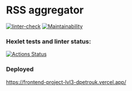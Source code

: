 # RSS aggregator

[![linter-check](https://github.com/dpetrouk/frontend-project-lvl3/actions/workflows/linter-check.yml/badge.svg)](https://github.com/dpetrouk/frontend-project-lvl3/actions/workflows/linter-check.yml)
[![Maintainability](https://api.codeclimate.com/v1/badges/4716ddee06866de750bc/maintainability)](https://codeclimate.com/github/dpetrouk/frontend-project-lvl3/maintainability)

### Hexlet tests and linter status:
[![Actions Status](https://github.com/dpetrouk/frontend-project-lvl3/workflows/hexlet-check/badge.svg)](https://github.com/dpetrouk/frontend-project-lvl3/actions)

### Deployed
https://frontend-project-lvl3-dpetrouk.vercel.app/
